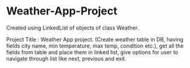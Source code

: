 # Weather-App-Project
Created using LinkedList of objects of class Weather.

Project Title : Weather App project. (Create weather table in DB, having fields city name, min temperature, max temp, condition etc.), 
get all the fields from table and place them in linked list, give options for user to navigate through list like next, 
previous and exit.
